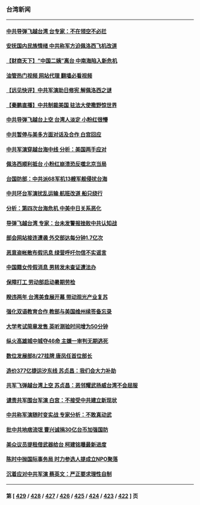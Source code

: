 ### 台湾新闻
---
#### [中共导弹飞越台湾 台专家：不在领空不必拦](../../pages/ncid1349361/n13796377.md?08061245) 
#### [安抚国内民族情绪 中共称军方迫佩洛西飞机改道](../../pages/ncid1349361/n13796600.md?08061245) 
#### [【财商天下】“中国二姨”离台 中南海陷入新危机](../../pages/ncid1349361/n13796698.md?08061245) 
#### [油管热门视频 网站代理 翻墙必看视频](http://209.222.30.114:81/youtube.html?08061245)
#### [【远见快评】中共军演助日修宪 解佩洛西之谜](../../pages/ncid1349361/n13796695.md?08061245) 
#### [【秦鹏直播】中共制裁美国 驻法大使撒野惊世界](../../pages/ncid1349361/n13796673.md?08061245) 
#### [中共导弹飞越台上空 台湾人淡定 小粉红很懵](../../pages/ncid1349361/n13796390.md?08061245) 
#### [中共暂停与美多方面对话及合作 白宫回应](../../pages/ncid1349361/n13796660.md?08061245) 
#### [中共军演穿越台海中线 分析：美国两手应对](../../pages/ncid1349361/n13796383.md?08061245) 
#### [佩洛西顺利抵台 小粉红崩溃恐反噬北京当局](../../pages/ncid1349361/n13796449.md?08061245) 
#### [台国防部：中共派68军机13艘军舰侵扰台海](../../pages/ncid1349361/n13796455.md?08061245) 
#### [中共环台军演扰乱运输 航班改道 船只绕行](../../pages/ncid1349361/n13796504.md?08061245) 
#### [分析：第四次台海危机 中美中日关系恶化](../../pages/ncid1349361/n13796495.md?08061245) 
#### [导弹飞越台湾 专家：台未发警报挫败中共认知战](../../pages/ncid1349361/n13796119.md?08061245) 
#### [部会网站接连遭袭 外交部达每分钟1.7亿次](../../pages/ncid1349361/n13796492.md?08061245) 
#### [恶意盗帐散布假讯息 绿营呼吁勿信不实谣言](../../pages/ncid1349361/n13796491.md?08061245) 
#### [中国籍女传假消息 男转发未查证遭法办](../../pages/ncid1349361/n13796488.md?08061245) 
#### [保障打工 劳动部启动暑期劳检](../../pages/ncid1349361/n13796485.md?08061245) 
#### [睽违两年 台湾美食展开幕 带动观光产业复苏](../../pages/ncid1349361/n13796481.md?08061245) 
#### [强化双语教育合作 教部与美国维州续签备忘录](../../pages/ncid1349361/n13796480.md?08061245) 
#### [大学考试简章发售 英听测验时间增为50分钟](../../pages/ncid1349361/n13796479.md?08061245) 
#### [纵火高雄城中城夺46命 主嫌一审判无期逃死](../../pages/ncid1349361/n13796477.md?08061245) 
#### [数位发展部8/27挂牌 唐凤任首位部长](../../pages/ncid1349361/n13796476.md?08061245) 
#### [造价377亿捷运汐东线 苏贞昌：我们会大力补助](../../pages/ncid1349361/n13796475.md?08061245) 
#### [共军飞弹越台湾上空 苏贞昌：恶邻耀武扬威台湾不会屈服](../../pages/ncid1349361/n13796464.md?08061245) 
#### [谴责共军围台军演 白宫：不接受中共建立新现状](../../pages/ncid1349361/n13796468.md?08061245) 
#### [中共称军演随时变实战 专家分析：不敢真动武](../../pages/ncid1349361/n13796365.md?08061245) 
#### [批中共地痞流氓 曹兴诚捐30亿台币加强国防](../../pages/ncid1349361/n13796148.md?08061245) 
#### [美众议员提租借武器给台 柯建铭曝最新进度](../../pages/ncid1349361/n13796409.md?08061245) 
#### [陈时中抛国际事务局 时力参选人提成立NPO聚落](../../pages/ncid1349361/n13796413.md?08061245) 
#### [沉着应对中共军演 蔡英文：严正要求理性自制](../../pages/ncid1349361/n13796414.md?08061245) 

---
#### 第 [ [429](./429.md?08061245) / [428](./428.md?08061245) / [427](./427.md?08061245) / [426](./426.md?08061245) / [425](./425.md?08061245) / [424](./424.md?08061245) / [423](./423.md?08061245) / [422](./422.md?08061245) ] 页
